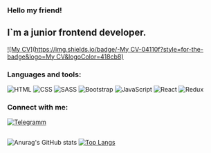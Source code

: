 ### Hello my friend!

## I`m a junior frontend developer.
[![My CV](https://img.shields.io/badge/-My CV-04110f?style=for-the-badge&logo=My CV&logoColor=418cb8)](https://cv.hexlet.io/resumes/1768)

### Languages and tools:
![HTML](https://img.shields.io/badge/-HTML-04110f?style=for-the-badge&logo=html&logoColor=e44d26)
![CSS](https://img.shields.io/badge/-CSS-04110f?style=for-the-badge&logo=css&logoColor=1c80bf)
![SASS](https://img.shields.io/badge/-SASS-04110f?style=for-the-badge&logo=sass&logoColor=cb6699)
![Bootstrap](https://img.shields.io/badge/-Bootstrap-04110f?style=for-the-badge&logo=Bootstrap&logoColor=7952b3)
![JavaScript](https://img.shields.io/badge/-JavaScript-04110f?style=for-the-badge&logo=JavaScript&logoColor=ebce46)
![React](https://img.shields.io/badge/-React-04110f?style=for-the-badge&logo=React&logoColor=9ce8fc)
![Redux](https://img.shields.io/badge/-Redux-04110f?style=for-the-badge&logo=Redux&logoColor=764abc)

### Connect with me:
[![Telegramm](https://img.shields.io/badge/-Telegramm-04110f?style=for-the-badge&logo=Telegramm&logoColor=418cb8)](https://t.me/zzEvgeniyz)

##
![Anurag's GitHub stats](https://github-readme-stats.vercel.app/api?username=Evgeniy3&show_icons=true&theme=radical)
[![Top Langs](https://github-readme-stats.vercel.app/api/top-langs/?username=Evgeniy3&layout=compact&theme=radical)](https://github.com/anuraghazra/github-readme-stats)
